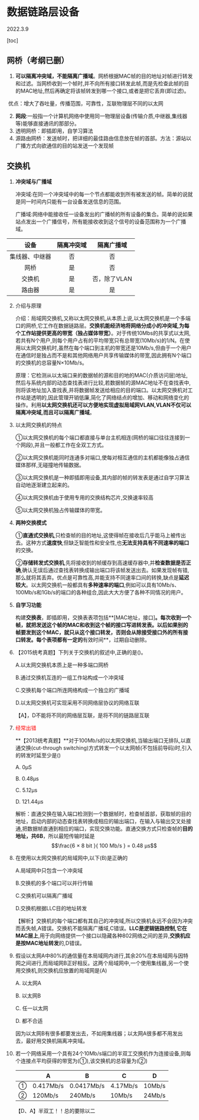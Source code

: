 # 数据链路层设备

2022.3.9

[toc]

## 网桥（考纲已删）

1. **可以隔离冲突域，不能隔离广播域**。网桥根据MAC帧的目的地址对帧进行转发和过滤。当网桥收到一个帧时,并不向所有接口转发此帧,而是先检查此帧的目的MAC地址,然后再确定将该帧转发到哪一个接口,或者是把它丢弃(即过滤)。

​	优点：增大了吞吐量，传播范围，可靠性，互联物理层不同的以太网

2. **网段**:一般指一个计算机网络中使用同一物理层设备(传输介质,中继器,集线器等)能够直接通讯的那部分。
2. 透明网桥：即插即用，自学习算法
2. 源路由网桥：发送帧时，把详细的最佳路由信息放在帧的首部。方法：源站以广播方式向欲通信的目的站发送一个发现帧

## 交换机

1. **冲突域与广播域**

   冲突域:在同一个冲突域中的每一个节点都能收到所有被发送的帧。简单的说就是同一时间内只能有一台设备发送信息的范围。

   广播域:网络中能接收任一设备发出的广播帧的所有设备的集合。简单的说如果站点发出一个广播信号，所有能接收收到这个信号的设备范围称为一个广播域。

|      设备      | 隔离冲突域 |  隔离广播域  |
| :------------: | :--------: | :----------: |
| 集线器、中继器 |     否     |      否      |
|      网桥      |     是     |      否      |
|     交换机     |     是     | 否，除了VLAN |
|     路由器     |     是     |      是      |

2. 介绍与原理

   介绍：局域网交换机,又称以太网交换机,从本质上说,以太网交换机是一个多端口的网桥,它工作在数据链路层。**交换机能经济地将网络分成小的冲突域,为每个工作站提供更高的带宽（独占媒体带宽）**。对于传统10Mbs的共享式以太网,若共有N个用户,则每个用户占有的平均带宽只有总带宽(10Mb/s)的1/N。在使用以太网交换机时,虽然在每个端口到主机的带宽还是10Mb/s,但由于一个用户在通信时是独占而不是和其他网络用户共享传输媒体的带宽,因此拥有N个端口的交换机的总容量N×10Mb/s。

   原理：它检测从以太端口来的数据帧的源和目的地的MAC(介质访问层)地址,然后与系统内部的动态查找表进行比较,若数据帧的源MAC地址不在查找表中,则将该地址加入查找表,并将数据帧发送给相应的目的端口。以太网交换机对工作站是透明的,因此管理开销低廉,简化了网络结点的增加、移动和网络变化的操作。利用**以太网交换机还可以方便地实现虚拟局域网VLAN,VLAN不仅可以隔离冲突域,而且可以隔离广播域**。

5. 以太网交换机的特点

   ①以太网交换机的每个端口都直接与单台主机相连(网桥的端口往往连接到一个网段),并且一般都工作在全双工方式。

   ②以太网交换机能同时连通多对端口,使每对相互通信的主机都能像独占通信媒体那样,无碰撞地传输数据。

   ③以太网交换机是一种即插即用设备,其内部的帧的转发表是通过自学习算法自动地逐渐建立起来的。

   ④以太网交换机由于使用专用的交换结构芯片,交换速率较高

   ⑤以太网交换机独占传输媒体的带宽。

6. **两种交换模式**

   ①**直通式交换机**,只检查帧的目的地址,这使得帧在接收后几乎能马上被传出去。这种方式**速度快**,但缺乏智能性和安全性,也**无法支持具有不同速率的端口**的交换。

   ②**存储转发式交换机**,先将接收到的帧缓存到高速缓存器中,并**检查数据是否正确**,确认无误后通过查找表转换成输出端口将该帧发送出去。如果发现帧有错,那么就将其丢弃。优点是可靠性高,并能支持不同速率口间的转换,缺点是**延迟较大**。以太网交换机一般都具有**多种速率的端口**,例如可以具有10Mb/s、100Mb/s和1Gb/s的端口的各种组合,因此大大方便了各种不同情况的用户。

7. **自学习功能**

   构建**交换表**，即插即用，交换表表项包括**[MAC地址，接口]**。每次收到一个帧，就把发送这个帧的MAC和收到这个帧的接口写进转发表。以后如果别的帧要发到这个MAC，就只从这个接口转发，否则会从除接受接口外的所有接口转发。每个表项都有一定的**有效时间**，过期自动删除。

8. 【2015统考真题】下列关于交换机的叙述中,正确的是()。

   A.以太网交换机本质上是一种多端口网桥

   B.通过交换机互连的一组工作站构成一个冲突域

   C.交换机每个端口所连网络构成一个独立的广播域

   D.以太网交换机可实现采用不同网络层协议的网络互联

   【A】，D不能将不同的网络层互联，是将不同的链路层互联

7. <p style="color:red">经常出错</p>

   **【2013统考真题】**对于100Mb/s的以太网交换机,当输出端口无排队,以直通交换(cut-through switching)方式转发一个以太网帧(不包括前导码)时,引入的转发时延至少是()

   A. 0μS

   B. 0.48μs

   C. 5.12μs

   D. 121.44μs

   解析：直通交换在输入端口检测到一个数据帧时，检查帧首部，获取帧的目的地址，启动内部的动态查找表转换成相应的输出端口，在输入与输出交叉处接通,把数据帧直通到相应的端口，实现交换功能。直通交换方式只检查帧的**目的地址，共6B**，所以最短传输时延是$$\frac{6 × 8 bit }{ 100 Mb/s } = 0.48 μs$$

10. 在使用以太网交换机的局域网中,以下(B)是正确的

    A.局域网中只包含一个冲突域

    B.交换机的多个端口可以并行传输

    C.交换机可以隔离广播域

    D.交换机根据LLC目的地址转发

    【解析】交换机的每个端口都有其自己的冲突域,所以交换机永远不会因为冲突而丢失帧,A错误。交换机不能隔离广播域,C错误。**LLC是逻辑链路控制,它在MAC层上**,用于向网络提供一个接口以隐藏各种802网络之间的差异,**交换机应是按MAC地址转发**的,D错误。

11. 假设以太网A中80%的通信量在本局域网内进行,其余20%在本局域网与因特网之间进行,而局域网B正好相反。这两个局域网中,一个使用集线器,另一个使用交换机,则交换机应放置的局域网是(A)

    A. 以太网A

    B. 以太网B

    C. 任一以太网

    D. 都不合适

    因为以太网B有很多都要发出去，不如用集线器；以太网A很多都不用发出去，最好用交换机隔离冲突域。

12. 若一个网络采用一个具有24个10Mb/s端口的半双工交换机作为连接设备,则每个连接点平均获得的带宽为(①),该交换机的总容量为(②)

    |      | A         | B          | C        | D      |
    | ---- | --------- | ---------- | -------- | ------ |
    | ①    | 0.417Mb/s | 0.0417Mb/s | 4.17Mb/s | 10Mb/s |
    | ②    | 120Mb/s   | 240Mb/s    | 10Mb/s   | 24Mb/s |

    【D、A】半双工！！总的要除以二